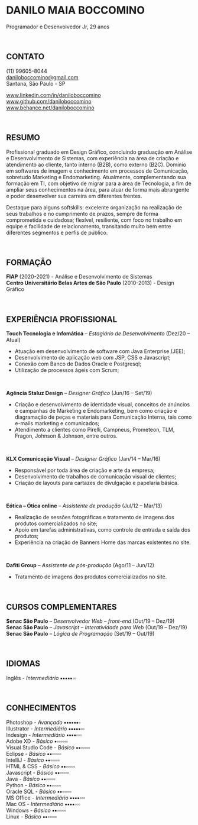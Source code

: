 # DANILO MAIA BOCCOMINO
Programador e Desenvolvedor Jr, 29 anos

&nbsp;

## CONTATO
(11) 99605-8044  
daniloboccomino@gmail.com  
Santana, São Paulo - SP  

www.linkedin.com/in/daniloboccomino  
www.github.com/daniloboccomino  
www.behance.net/daniloboccomino  

&nbsp;

## RESUMO
Profissional graduado em Design Gráfico, concluindo graduação em Análise e Desenvolvimento de Sistemas, com experiência na área de criação e atendimento ao cliente, tanto interno (B2B), como externo (B2C). Domínio em softwares de imagem e conhecimento em processos de Comunicação, sobretudo Marketing e Endomarketing. Atualmente, complementando sua formação em TI, com objetivo de migrar para a área de Tecnologia, a fim de ampliar seus conhecimentos na área, para atuar de forma mais abrangente e poder desenvolver sua carreira em diferentes frentes.

Destaque para alguns softskills: excelente organização na realização de seus trabalhos e no cumprimento de prazos, sempre de forma comprometida e cuidadosa; flexível, resiliente, com foco no trabalho em equipe e facilidade de relacionamento, transitando muito bem entre diferentes segmentos e perfis de público.

&nbsp;

## FORMAÇÃO
**FIAP** (2020-2021) - Análise e Desenvolvimento de Sistemas  
**Centro Universitário Belas Artes de São Paulo** (2010-2013) - Design Gráfico  

&nbsp;

## EXPERIÊNCIA PROFISSIONAL
**Touch Tecnologia e Infomática** – *Estagiário de Desenvolvimento* (Dez/20 – Atual)
- Atuação em desenvolvimento de software com Java Enterprise (JEE);
- Desenvolvimento de aplicação web com JSP, CSS e Javascript;
- Conexão com Banco de Dados Oracle e Postgresql;
- Utilização de processos ágeis com Scrum;

&nbsp;

**Agência Staluz Design** – *Designer Gráfico* (Jun/16 – Set/19)
- Criação e desenvolvimento de identidade visual, conceitos de anúncios e campanhas de Marketing e Endomarketing, bem como criação e diagramação de peças e materiais para Comunicação Interna, tais como e-mails marketing e comunicados;
- Atendimento a clientes como Pirelli, Campneus, Prometeon, TLM, Fragon, Johnson & Johnson, entre outros.

&nbsp;

**KLX Comunicação Visual** – *Designer Gráfico* (Jan/14 – Mar/16)
- Responsável por toda área de criação e arte da empresa;
- Desenvolvimento de trabalhos de comunicação visual de clientes;
- Criação de layouts para cartazes de divulgação e papelaria básica.

&nbsp;

**Eótica – Ótica online** – *Assistente de produção* (Jul/12 – Mar/13)
- Realização de sessões fotográficas e tratamento de imagens dos produtos comercializados no site;
- Apoio em tarefas administrativas, como controle de entrada e saída dos produtos;
- Experiência na criação de Banners Home das marcas existentes no site.

&nbsp;

**Dafiti Group** – *Assistente de pós-produção* (Ago/11 – Jun/12)
- Tratamento de imagens dos produtos comercializados no site.

&nbsp;

## CURSOS COMPLEMENTARES
**Senac São Paulo** – *Desenvolvedor Web – front-end* (Out/19 – Dez/19)  
**Senac São Paulo** – *Javascript – Interatividade para Web* (Out/19 – Dez/19)  
**Senac São Paulo** – *Lógica de Programação* (Set/19 – Out/19)  

&nbsp;

## IDIOMAS
Inglês - *Intermediário* **&FilledVerySmallSquare;&FilledVerySmallSquare;&FilledVerySmallSquare;&FilledVerySmallSquare;&FilledVerySmallSquare;&EmptyVerySmallSquare;&EmptyVerySmallSquare;**  

&nbsp;

## CONHECIMENTOS
Photoshop - *Avançado*  **&FilledVerySmallSquare;&FilledVerySmallSquare;&FilledVerySmallSquare;&FilledVerySmallSquare;&FilledVerySmallSquare;&FilledVerySmallSquare;&EmptyVerySmallSquare;**  
Illustrator - *Intermediário*  **&FilledVerySmallSquare;&FilledVerySmallSquare;&FilledVerySmallSquare;&FilledVerySmallSquare;&FilledVerySmallSquare;&EmptyVerySmallSquare;&EmptyVerySmallSquare;**  
Indesign - *Intermediário*  **&FilledVerySmallSquare;&FilledVerySmallSquare;&FilledVerySmallSquare;&FilledVerySmallSquare;&EmptyVerySmallSquare;&EmptyVerySmallSquare;&EmptyVerySmallSquare;**  
Adobe XD - *Básico*  **&FilledVerySmallSquare;&EmptyVerySmallSquare;&EmptyVerySmallSquare;&EmptyVerySmallSquare;&EmptyVerySmallSquare;&EmptyVerySmallSquare;&EmptyVerySmallSquare;**  
Visual Studio Code - *Básico*  **&FilledVerySmallSquare;&FilledVerySmallSquare;&EmptyVerySmallSquare;&EmptyVerySmallSquare;&EmptyVerySmallSquare;&EmptyVerySmallSquare;&EmptyVerySmallSquare;**  
Eclipse - *Básico*  **&FilledVerySmallSquare;&FilledVerySmallSquare;&EmptyVerySmallSquare;&EmptyVerySmallSquare;&EmptyVerySmallSquare;&EmptyVerySmallSquare;&EmptyVerySmallSquare;**  
IntelliJ - *Básico*  **&FilledVerySmallSquare;&FilledVerySmallSquare;&EmptyVerySmallSquare;&EmptyVerySmallSquare;&EmptyVerySmallSquare;&EmptyVerySmallSquare;&EmptyVerySmallSquare;**  
HTML & CSS - *Básico*  **&FilledVerySmallSquare;&FilledVerySmallSquare;&EmptyVerySmallSquare;&EmptyVerySmallSquare;&EmptyVerySmallSquare;&EmptyVerySmallSquare;&EmptyVerySmallSquare;**  
Javascript - *Básico*  **&FilledVerySmallSquare;&FilledVerySmallSquare;&EmptyVerySmallSquare;&EmptyVerySmallSquare;&EmptyVerySmallSquare;&EmptyVerySmallSquare;&EmptyVerySmallSquare;**  
Java - *Básico*  **&FilledVerySmallSquare;&FilledVerySmallSquare;&EmptyVerySmallSquare;&EmptyVerySmallSquare;&EmptyVerySmallSquare;&EmptyVerySmallSquare;&EmptyVerySmallSquare;**  
Python - *Básico*  **&FilledVerySmallSquare;&FilledVerySmallSquare;&EmptyVerySmallSquare;&EmptyVerySmallSquare;&EmptyVerySmallSquare;&EmptyVerySmallSquare;&EmptyVerySmallSquare;**  
Oracle SQL - *Básico*  **&FilledVerySmallSquare;&FilledVerySmallSquare;&EmptyVerySmallSquare;&EmptyVerySmallSquare;&EmptyVerySmallSquare;&EmptyVerySmallSquare;&EmptyVerySmallSquare;**  
MS Office - *Intermediário*  **&FilledVerySmallSquare;&FilledVerySmallSquare;&FilledVerySmallSquare;&FilledVerySmallSquare;&EmptyVerySmallSquare;&EmptyVerySmallSquare;&EmptyVerySmallSquare;**  
Mac OS - *Intermediário*  **&FilledVerySmallSquare;&FilledVerySmallSquare;&FilledVerySmallSquare;&FilledVerySmallSquare;&EmptyVerySmallSquare;&EmptyVerySmallSquare;&EmptyVerySmallSquare;**  
Windows - *Básico*  **&FilledVerySmallSquare;&FilledVerySmallSquare;&EmptyVerySmallSquare;&EmptyVerySmallSquare;&EmptyVerySmallSquare;&EmptyVerySmallSquare;&EmptyVerySmallSquare;**  
Linux - *Básico*  **&FilledVerySmallSquare;&FilledVerySmallSquare;&EmptyVerySmallSquare;&EmptyVerySmallSquare;&EmptyVerySmallSquare;&EmptyVerySmallSquare;&EmptyVerySmallSquare;**  

&nbsp;

